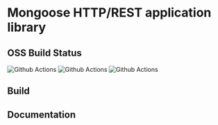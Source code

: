 # Mongoose HTTP/REST application library
## OSS Build Status
![Github Actions](https://github.com/NyuB/muapp/actions/workflows/validation-linux.yml/badge.svg?branch=master)
![Github Actions](https://github.com/NyuB/muapp/actions/workflows/validation-windows.yml/badge.svg?branch=master)
![Github Actions](https://github.com/NyuB/muapp/actions/workflows/release.yml/badge.svg?branch=master)
## Build
## Documentation
